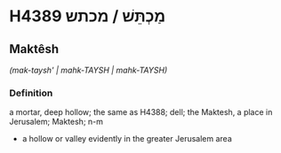 # H4389 מַכְתֵּשׁ / מכתש

## Maktêsh

_(mak-taysh' | mahk-TAYSH | mahk-TAYSH)_

### Definition

a mortar, deep hollow; the same as H4388; dell; the Maktesh, a place in Jerusalem; Maktesh; n-m

- a hollow or valley evidently in the greater Jerusalem area

